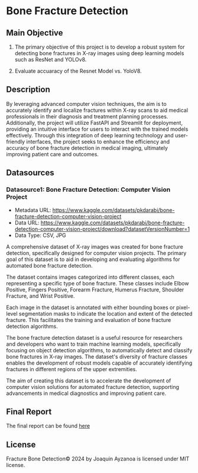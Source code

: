 # Bone Fracture Detection


## Main Objective

1. The primary objective of this project is to develop a robust system for detecting bone fractures in X-ray images using deep learning models such as ResNet and YOLOv8. 

2. Evaluate accuaracy of the Resnet Model vs. YoloV8. 


## Description

By leveraging advanced computer vision techniques, the aim is to accurately identify and localize fractures within X-ray scans to aid medical professionals in their diagnosis and treatment planning processes. Additionally, the project will utilize FastAPI and Streamlit for deployment, providing an intuitive interface for users to interact with the trained models effectively. Through this integration of deep learning technology and user-friendly interfaces, the project seeks to enhance the efficiency and accuracy of bone fracture detection in medical imaging, ultimately improving patient care and outcomes.

## Datasources
### Datasource1: Bone Fracture Detection: Computer Vision Project

* Metadata URL: https://www.kaggle.com/datasets/pkdarabi/bone-fracture-detection-computer-vision-project
* Data URL: https://www.kaggle.com/datasets/pkdarabi/bone-fracture-detection-computer-vision-project/download?datasetVersionNumber=1
* Data Type: CSV, JPG

A comprehensive dataset of X-ray images was created for bone fracture detection, specifically designed for computer vision projects. The primary goal of this dataset is to aid in developing and evaluating algorithms for automated bone fracture detection.

The dataset contains images categorized into different classes, each representing a specific type of bone fracture. These classes include Elbow Positive, Fingers Positive, Forearm Fracture, Humerus Fracture, Shoulder Fracture, and Wrist Positive.

Each image in the dataset is annotated with either bounding boxes or pixel-level segmentation masks to indicate the location and extent of the detected fracture. This facilitates the training and evaluation of bone fracture detection algorithms.

The bone fracture detection dataset is a useful resource for researchers and developers who want to train machine learning models, specifically focusing on object detection algorithms, to automatically detect and classify bone fractures in X-ray images. The dataset's diversity of fracture classes enables the development of robust models capable of accurately identifying fractures in different regions of the upper extremities.

The aim of creating this dataset is to accelerate the development of computer vision solutions for automated fracture detection, supporting advancements in medical diagnostics and improving patient care.

## Final Report
The final report can be found [here][i1]

[i1]: https://github.com/JoaquinAyzanoa/PortafolioJA/blob/main/Fracture%20Bone%20Detection/BFD%20Report.pdf


## License
Fracture Bone Detection© 2024 by Joaquin Ayzanoa is licensed under MIT license.
